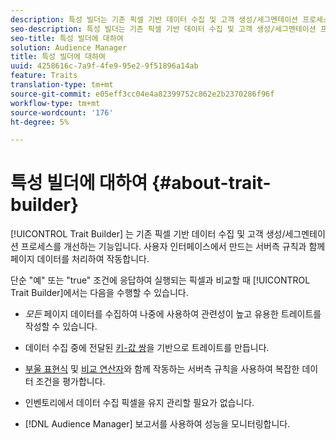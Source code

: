 ```yaml
---
description: 특성 빌더는 기존 픽셀 기반 데이터 수집 및 고객 생성/세그멘테이션 프로세스를 개선하는 기능입니다. 사용자 인터페이스에서 만드는 서버측 규칙과 함께 페이지 데이터를 처리하여 작동합니다.
seo-description: 특성 빌더는 기존 픽셀 기반 데이터 수집 및 고객 생성/세그멘테이션 프로세스를 개선하는 기능입니다. 사용자 인터페이스에서 만드는 서버측 규칙과 함께 페이지 데이터를 처리하여 작동합니다.
seo-title: 특성 빌더에 대하여
solution: Audience Manager
title: 특성 빌더에 대하여
uuid: 4258616c-7a9f-4fe9-95e2-9f51896a14ab
feature: Traits
translation-type: tm+mt
source-git-commit: e05eff3cc04e4a82399752c862e2b2370286f96f
workflow-type: tm+mt
source-wordcount: '176'
ht-degree: 5%

---
```



# 특성 빌더에 대하여 {#about-trait-builder}

[!UICONTROL Trait Builder] 는 기존 픽셀 기반 데이터 수집 및 고객 생성/세그멘테이션 프로세스를 개선하는 기능입니다. 사용자 인터페이스에서 만드는 서버측 규칙과 함께 페이지 데이터를 처리하여 작동합니다.

<!-- c_tb_about.xml -->

단순 &quot;예&quot; 또는 &quot;true&quot; 조건에 응답하여 실행되는 픽셀과 비교할 때 [!UICONTROL Trait Builder]에서는 다음을 수행할 수 있습니다.

* *모든* 페이지 데이터를 수집하여 나중에 사용하여 관련성이 높고 유용한 트레이트를 작성할 수 있습니다.
* 데이터 수집 중에 전달된 [키-값 쌍](../../reference/key-value-pairs-explained.md)을 기반으로 트레이트를 만듭니다.
* [부울 표현식](../../reference/boolean-expressions-tsb.md) 및 [비교 연산자](../../features/traits/trait-comparison-operators.md)와 함께 작동하는 서버측 규칙을 사용하여 복잡한 데이터 조건을 평가합니다.

* 인벤토리에서 데이터 수집 픽셀을 유지 관리할 필요가 없습니다.
* [!DNL Audience Manager] 보고서를 사용하여 성능을 모니터링합니다.